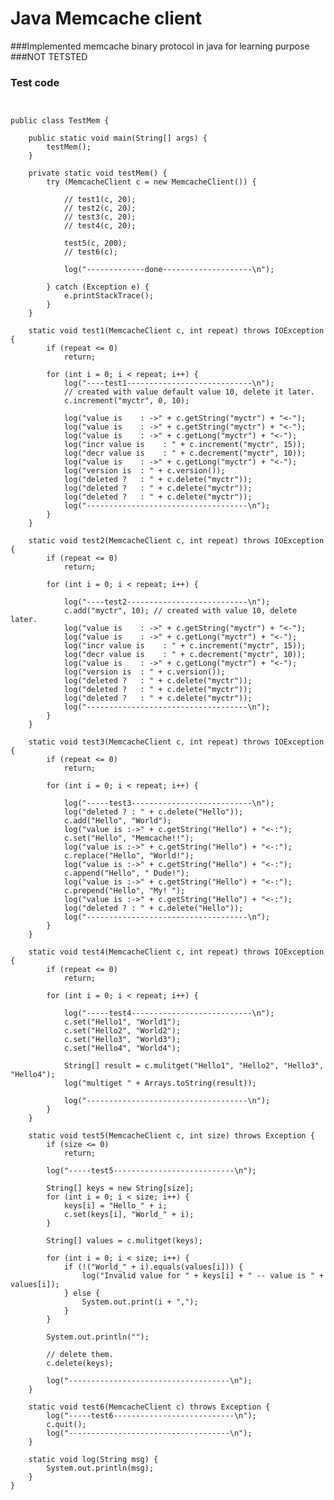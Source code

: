 # Java Memcache client

###Implemented memcache binary protocol in java for learning purpose
###NOT TETSTED

### Test code

<pre lang="java"><code>

public class TestMem {

    public static void main(String[] args) {
		testMem();
	}

	private static void testMem() {
		try (MemcacheClient c = new MemcacheClient()) {

			// test1(c, 20);
			// test2(c, 20);
			// test3(c, 20);
			// test4(c, 20);

			test5(c, 200);
			// test6(c);

			log("-------------done--------------------\n");

		} catch (Exception e) {
			e.printStackTrace();
		}
	}
    
    static void test1(MemcacheClient c, int repeat) throws IOException {
		if (repeat <= 0)
			return;

		for (int i = 0; i < repeat; i++) {
			log("----test1----------------------------\n");
			// created with value default value 10, delete it later.
			c.increment("myctr", 0, 10);

			log("value is    : ->" + c.getString("myctr") + "<-");
			log("value is    : ->" + c.getString("myctr") + "<-");
			log("value is    : ->" + c.getLong("myctr") + "<-");
			log("incr value is    : " + c.increment("myctr", 15));
			log("decr value is    : " + c.decrement("myctr", 10));
			log("value is    : ->" + c.getLong("myctr") + "<-");
			log("version is  : " + c.version());
			log("deleted ?   : " + c.delete("myctr"));
			log("deleted ?   : " + c.delete("myctr"));
			log("deleted ?   : " + c.delete("myctr"));
			log("------------------------------------\n");
		}
	}
    
    static void test2(MemcacheClient c, int repeat) throws IOException {
		if (repeat <= 0)
			return;

		for (int i = 0; i < repeat; i++) {

			log("----test2---------------------------\n");
			c.add("myctr", 10); // created with value 10, delete later.
			log("value is    : ->" + c.getString("myctr") + "<-");
			log("value is    : ->" + c.getLong("myctr") + "<-");
			log("incr value is    : " + c.increment("myctr", 15));
			log("decr value is    : " + c.decrement("myctr", 10));
			log("value is    : ->" + c.getLong("myctr") + "<-");
			log("version is  : " + c.version());
			log("deleted ?   : " + c.delete("myctr"));
			log("deleted ?   : " + c.delete("myctr"));
			log("deleted ?   : " + c.delete("myctr"));
			log("------------------------------------\n");
		}
	}
    
    static void test3(MemcacheClient c, int repeat) throws IOException {
		if (repeat <= 0)
			return;

		for (int i = 0; i < repeat; i++) {

			log("-----test3---------------------------\n");
			log("deleted ? : " + c.delete("Hello"));
			c.add("Hello", "World");
			log("value is :->" + c.getString("Hello") + "<-:");
			c.set("Hello", "Memcache!!");
			log("value is :->" + c.getString("Hello") + "<-:");
			c.replace("Hello", "World!");
			log("value is :->" + c.getString("Hello") + "<-:");
			c.append("Hello", " Dude!");
			log("value is :->" + c.getString("Hello") + "<-:");
			c.prepend("Hello", "My! ");
			log("value is :->" + c.getString("Hello") + "<-:");
			log("deleted ? : " + c.delete("Hello"));
			log("------------------------------------\n");
		}
	}
    
    static void test4(MemcacheClient c, int repeat) throws IOException {
		if (repeat <= 0)
			return;

		for (int i = 0; i < repeat; i++) {

			log("-----test4---------------------------\n");
			c.set("Hello1", "World1");
			c.set("Hello2", "World2");
			c.set("Hello3", "World3");
			c.set("Hello4", "World4");

			String[] result = c.mulitget("Hello1", "Hello2", "Hello3", "Hello4");
			log("multiget " + Arrays.toString(result));

			log("------------------------------------\n");
		}
	}

	static void test5(MemcacheClient c, int size) throws Exception {
		if (size <= 0)
			return;

		log("-----test5---------------------------\n");

		String[] keys = new String[size];
		for (int i = 0; i < size; i++) {
			keys[i] = "Hello_" + i;
			c.set(keys[i], "World_" + i);
		}

		String[] values = c.mulitget(keys);

		for (int i = 0; i < size; i++) {
			if (!("World_" + i).equals(values[i])) {
				log("Invalid value for " + keys[i] + " -- value is " + values[i]);
			} else {
				System.out.print(i + ",");
			}
		}

		System.out.println("");

		// delete them.
		c.delete(keys);

		log("------------------------------------\n");
	}

	static void test6(MemcacheClient c) throws Exception {
		log("-----test6---------------------------\n");
		c.quit();
		log("------------------------------------\n");
	}
    
    static void log(String msg) {
		System.out.println(msg);
	}
}
</code></pre>

